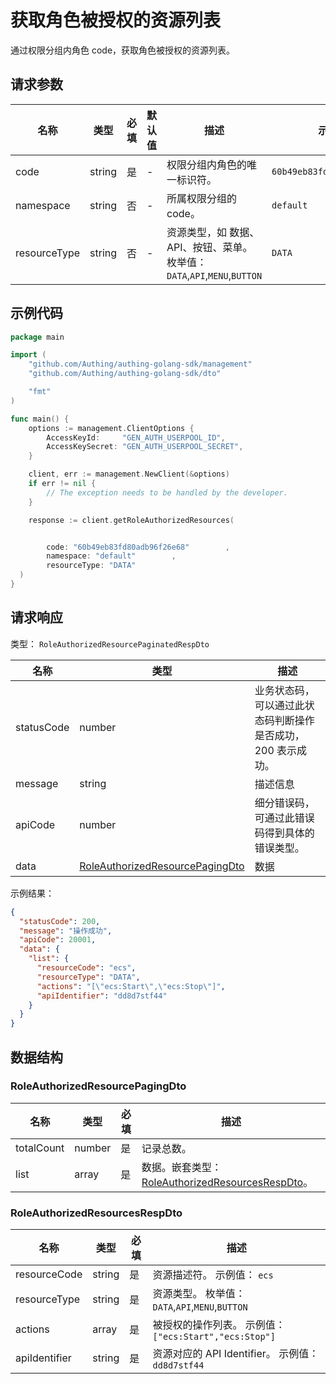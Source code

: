 # 获取角色被授权的资源列表

<!--
  警告⚠️：
  不要直接修改该文档，
  https://github.com/Authing/authing-docs-factory
  使用该项目进行生成
-->

<LastUpdated />

通过权限分组内角色 code，获取角色被授权的资源列表。

## 请求参数

| 名称         | 类型   | 必填 | 默认值 | 描述                                                                      | 示例值                     |
| ------------ | ------ | ---- | ------ | ------------------------------------------------------------------------- | -------------------------- |
| code         | string | 是   | -      | 权限分组内角色的唯一标识符。                                              | `60b49eb83fd80adb96f26e68` |
| namespace    | string | 否   | -      | 所属权限分组的 code。                                                     | `default`                  |
| resourceType | string | 否   | -      | 资源类型，如 数据、API、按钮、菜单。 枚举值：`DATA`,`API`,`MENU`,`BUTTON` | `DATA`                     |

## 示例代码

```go
package main

import (
    "github.com/Authing/authing-golang-sdk/management"
    "github.com/Authing/authing-golang-sdk/dto"

    "fmt"
)

func main() {
    options := management.ClientOptions {
        AccessKeyId:     "GEN_AUTH_USERPOOL_ID",
        AccessKeySecret: "GEN_AUTH_USERPOOL_SECRET",
    }

    client, err := management.NewClient(&options)
    if err != nil {
        // The exception needs to be handled by the developer.
    }

    response := client.getRoleAuthorizedResources(


        code: "60b49eb83fd80adb96f26e68"        ,
        namespace: "default"        ,
        resourceType: "DATA"
  )
}
```

## 请求响应

类型： `RoleAuthorizedResourcePaginatedRespDto`

| 名称       | 类型                                                                           | 描述                                                         |
| ---------- | ------------------------------------------------------------------------------ | ------------------------------------------------------------ |
| statusCode | number                                                                         | 业务状态码，可以通过此状态码判断操作是否成功，200 表示成功。 |
| message    | string                                                                         | 描述信息                                                     |
| apiCode    | number                                                                         | 细分错误码，可通过此错误码得到具体的错误类型。               |
| data       | <a href="#RoleAuthorizedResourcePagingDto">RoleAuthorizedResourcePagingDto</a> | 数据                                                         |

示例结果：

```json
{
  "statusCode": 200,
  "message": "操作成功",
  "apiCode": 20001,
  "data": {
    "list": {
      "resourceCode": "ecs",
      "resourceType": "DATA",
      "actions": "[\"ecs:Start\",\"ecs:Stop\"]",
      "apiIdentifier": "dd8d7stf44"
    }
  }
}
```

## 数据结构

### <a id="RoleAuthorizedResourcePagingDto"></a> RoleAuthorizedResourcePagingDto

| 名称       | 类型   | 必填 | 描述                                                                                           |
| ---------- | ------ | ---- | ---------------------------------------------------------------------------------------------- |
| totalCount | number | 是   | 记录总数。                                                                                     |
| list       | array  | 是   | 数据。嵌套类型：<a href="#RoleAuthorizedResourcesRespDto">RoleAuthorizedResourcesRespDto</a>。 |

### <a id="RoleAuthorizedResourcesRespDto"></a> RoleAuthorizedResourcesRespDto

| 名称          | 类型   | 必填 | 描述                                                   |
| ------------- | ------ | ---- | ------------------------------------------------------ |
| resourceCode  | string | 是   | 资源描述符。 示例值： `ecs`                            |
| resourceType  | string | 是   | 资源类型。 枚举值：`DATA`,`API`,`MENU`,`BUTTON`        |
| actions       | array  | 是   | 被授权的操作列表。 示例值： `["ecs:Start","ecs:Stop"]` |
| apiIdentifier | string | 是   | 资源对应的 API Identifier。 示例值： `dd8d7stf44`      |
